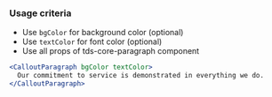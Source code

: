 ### Usage criteria

- Use `bgColor` for background color (optional)
- Use `textColor` for font color (optional)
- Use all props of tds-core-paragraph component

```jsx
<CalloutParagraph bgColor textColor>
  Our commitment to service is demonstrated in everything we do.
</CalloutParagraph>
```
